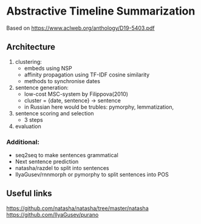 # Abstractive Timeline Summarization

Based on https://www.aclweb.org/anthology/D19-5403.pdf

## Architecture

1. clustering:
	* embeds using NSP
	* affinity propagation using TF-IDF cosine similarity
	* methods to synchronise dates
2. sentence generation:
	*  low-cost  MSC-system  by  Filippova(2010)
	* cluster = {date, sentence} -> sentence
	* in Russian here would be trubles: pymorphy, lemmatization, 
3. sentence scoring and selection
	* 3 steps
4. evaluation

### Additional: 
* seq2seq to make sentences grammatical
* Next sentence prediction
* natasha/razdel to split into sentences
* IlyaGusev/rnnmorph or pymorphy to split sentences into POS

## Useful links
https://github.com/natasha/natasha/tree/master/natasha
https://github.com/IlyaGusev/purano
